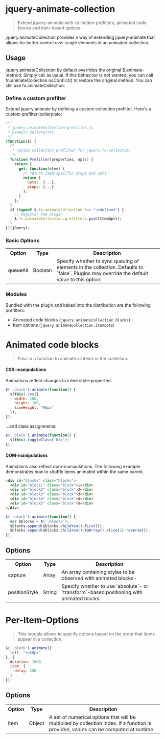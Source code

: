 jquery-animate-collection
=========================

> Extend jquery-animate with collection-prefilters, animated code blocks and item-based options.

jquery.animateCollection provides a way of extending jquery-animate that allows for better control over single elements in an animated collection.

Usage
-----

jquery.animateCollection by default overrides the original $.animate-method. Simply call as usual.
If this behaviour is not wanted, you can call fn.animateCollection.noConflict() to restore the original method. You can still use fn.animateCollection. 

### Define a custom prefilter

Extend jquery.animate by defining a custom collection prefilter.
Here's a custom prefilter-boilerplate:

```js
/*!
 * jquery.animateCollection-prefilter.js
 * Example boilerplate
 */
(function($) {
  /*
   * custom collection prefilter for jquery.fx-collection
   */
  function Prefilter(properties, opts) {
    return {
      get: function(elem) {
        // return item-specific props and opts
        return {
          opts:  {...},
          props: {...}
        };
      }
    };
  }
  if (typeof $.fn.animateCollection !== "undefined") {
    // Register the plugin
    $.fn.animateCollection.prefilters.push(ItemOpts);
  }
})(jQuery);
```


### Basic Options

<table>
  <tr>
    <th>Option</th><th>Type</th><th>Description</th>
  </tr>
  <tr>
    <td>queueAll</td>
    <td>Boolean</td>
    <td>
      Specify whether to sync queuing of elements in the collection. Defaults to `false`. Plugins may override the default value to this option. 
    </td>
  </tr>
</table>

### Modules

Bundled with the plugin and baked into the distribution are the following prefilters: 

* Animated code blocks (`jquery.animateCollection.blocks`)
* Item options (`jquery.animateCollection.itemopts`)

Animated code blocks
====================

> Pass in a function to animate all items in the collection. 

#### CSS-manipulations

Animations reflect changes to inline style-properties
```js
$('.block').animate(function() {
  $(this).css({
    width: 100, 
    height: 100, 
    lineHeight: "96px"
  });
});
```

...and class assignments:

```js
$('.block').animate(function() {
  $(this).toggleClass('big');
});

```

#### DOM-manipulations

Animations also reflect dom-manipulations. 
The following example demonstrates how to shuffle items animated within the same parent.

```html
<div id="blocks" class="blocks">
  <div id="block1" class="block">1</div>
  <div id="block2" class="block">2</div>
  <div id="block3" class="block">3</div>
  <div id="block4" class="block">4</div>
  <div id="block5" class="block">5</div>
</div>
```        

```js
$('.block').animate(function() {
  var $blocks = $('.blocks');
  $blocks.append($blocks.children().first());
  $blocks.append($blocks.children().toArray().slice(1).reverse());
});
```

Options
-------

<table>
  <tr>
    <th>Option</th><th>Type</th><th>Description</th>
  </tr>
  <tr>
    <td>capture</td>
    <td>Array</td>
    <td>
      An array containing styles to be observed with animated blocks-
    </td>
  </tr>
  <tr>
    <td>positionStyle</td>
    <td>String</td>
    <td>
      Specify whether to use `absolute`- or `transform`-based positioning with animated blocks.
    </td>
  </tr>
</table>


Per-Item-Options
================
> This module allows to specify options based on the order that items appear in a collection.

```js
$('.block').animate({
  left: "+=50px"
}, {
  duration: 1000,
  item: {
    delay: 250
  }
});
```

Options
-------

<table>
  <tr>
    <th>Option</th><th>Type</th><th>Description</th>
  </tr>
  <tr>
    <td>item</td>
    <td>Object</td>
    <td>
      A set of numerical options that will be multiplied by collection index. If a function is provided, values can be computed at runtime.
    </td>
  </tr>
</table>
